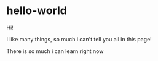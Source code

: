 # hello-world

Hi!

I like many things, so much i can't tell you all in this page!




There is so much i can learn right now
